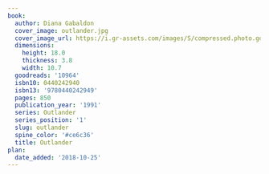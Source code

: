 ```yaml
---
book:
  author: Diana Gabaldon
  cover_image: outlander.jpg
  cover_image_url: https://i.gr-assets.com/images/S/compressed.photo.goodreads.com/books/1529065012l/10964._SX98_.jpg
  dimensions:
    height: 18.0
    thickness: 3.8
    width: 10.7
  goodreads: '10964'
  isbn10: 0440242940
  isbn13: '9780440242949'
  pages: 850
  publication_year: '1991'
  series: Outlander
  series_position: '1'
  slug: outlander
  spine_color: '#ce6c36'
  title: Outlander
plan:
  date_added: '2018-10-25'
---
```

